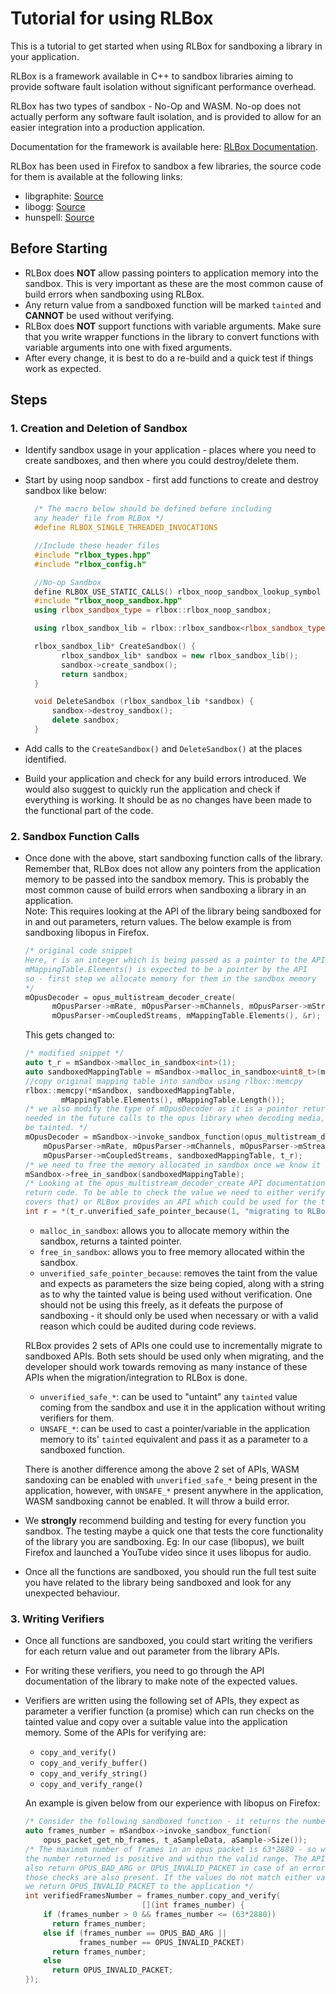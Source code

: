 ﻿# Tutorial for using RLBox

This is a tutorial to get started when using RLBox for sandboxing a library in your application. 

RLBox is a framework available in C++ to sandbox libraries aiming to provide software fault isolation without significant performance overhead.

RLBox has two types of sandbox - No-Op and WASM. No-op does not actually perform any software fault isolation, and is provided to allow for an easier integration into a production application. 

Documentation for the framework is available here: [RLBox Documentation](https://plsyssec.github.io/rlbox_sandboxing_api/sphinx/). 

RLBox has been used in Firefox to sandbox a few libraries, the source code for them is available at the following links:
* libgraphite: [Source](https://searchfox.org/mozilla-central/source/gfx/thebes/gfxFontEntry.cpp)
* libogg: [Source](https://searchfox.org/mozilla-central/source/dom/media/ogg/OggDemuxer.cpp#95)
* hunspell: [Source](https://searchfox.org/mozilla-central/source/extensions/spellcheck/hunspell/glue/RLBoxHunspell.cpp)

## Before Starting

* RLBox does **NOT** allow passing pointers to application memory into the sandbox. This is very important as these are the most common cause of build errors when sandboxing using RLBox.
* Any return value from a sandboxed function will be marked `tainted` and **CANNOT** be used without verifying.
* RLBox does **NOT** support functions with variable arguments. Make sure that you write wrapper functions in the library to convert functions with variable arguments into one with fixed arguments.
* After every change, it is best to do a re-build and a quick test if things work as expected.

## Steps

### 1. Creation and Deletion of Sandbox
* Identify sandbox usage in your application - places where you need to create sandboxes, and then where you could destroy/delete them.
* Start by using noop sandbox - first add functions to create and destroy sandbox like below:

  ```C++
    /* The macro below should be defined before including
    any header file from RLBox */
    #define RLBOX_SINGLE_THREADED_INVOCATIONS

    //Include these header files
    #include "rlbox_types.hpp"
    #include "rlbox_config.h"

	//No-op Sandbox
	define RLBOX_USE_STATIC_CALLS() rlbox_noop_sandbox_lookup_symbol
	#include "rlbox_noop_sandbox.hpp"
	using rlbox_sandbox_type = rlbox::rlbox_noop_sandbox;

	using rlbox_sandbox_lib = rlbox::rlbox_sandbox<rlbox_sandbox_type>;

	rlbox_sandbox_lib* CreateSandbox() {
		  rlbox_sandbox_lib* sandbox = new rlbox_sandbox_lib();
		  sandbox->create_sandbox();
		  return sandbox;
	}

	void DeleteSandbox (rlbox_sandbox_lib *sandbox) {
		sandbox->destroy_sandbox();
		delete sandbox;
	}
  ```
* Add calls to the `CreateSandbox()` and `DeleteSandbox()` at the places identified.
* Build your application and check for any build errors introduced. We would also suggest to quickly run the application and check if everything is working. It should be as no changes have been made to the functional part of the code.  

### 2. Sandbox Function Calls
* Once done with the above, start sandboxing function calls of the library. Remember that, RLBox does not allow any pointers from the application memory to be passed into the sandbox memory.  This is probably the most common cause of build errors when sandboxing a library in an application.  
Note: This requires looking at the API of the library being sandboxed for in and out parameters, return values.
The below example is from sandboxing libopus in Firefox.  

  ```C++
  /* original code snippet
  Here, r is an integer which is being passed as a pointer to the API
  mMappingTable.Elements() is expected to be a pointer by the API
  so - first step we allocate memory for them in the sandbox memory
  */
  mOpusDecoder = opus_multistream_decoder_create(
        mOpusParser->mRate, mOpusParser->mChannels, mOpusParser->mStreams,
        mOpusParser->mCoupledStreams, mMappingTable.Elements(), &r);
  ```

  This gets changed to:

  ```C++
  /* modified snippet */
  auto t_r = mSandbox->malloc_in_sandbox<int>(1);
  auto sandboxedMappingTable = mSandbox->malloc_in_sandbox<uint8_t>(mMappingTable.Length());
  //copy original mapping table into sandbox using rlbox::memcpy
  rlbox::memcpy(*mSandbox, sandboxedMappingTable,
          mMappingTable.Elements(), mMappingTable.Length());
  /* we also modify the type of mOpusDecoder as it is a pointer returned that is
  needed in the future calls to the opus library when decoding media, hence it needs to
  be tainted. */
  mOpusDecoder = mSandbox->invoke_sandbox_function(opus_multistream_decoder_create,
      mOpusParser->mRate, mOpusParser->mChannels, mOpusParser->mStreams,
      mOpusParser->mCoupledStreams, sandboxedMappingTable, t_r);
  /* we need to free the memory allocated in sandbox once we know it is not needed */
  mSandbox->free_in_sandbox(sandboxedMappingTable);
  /* Looking at the opus_multistream_decoder_create API documentation, t_r is the
  return code. To be able to check the value we need to either verify it (next step
  covers that) or RLBox provides an API which could be used for the timebeing */
  int r = *(t_r.unverified_safe_pointer_because(1, "migrating to RLBox");
  ```
  * `malloc_in_sandbox`:  allows you to allocate memory within the sandbox, returns a tainted pointer.
  * `free_in_sandbox`: allows you to free memory allocated within the sandbox.
  * `unverified_safe_pointer_because`: removes the taint from the value and expects as parameters the size being copied, along with a string as to why the tainted value is being used without verification. One should not be using this freely, as it defeats the purpose of sandboxing - it should only be used when necessary or with a valid reason which could be audited during code reviews.

  RLBox provides 2 sets of APIs one could use to incrementally migrate to sandboxed APIs. Both sets should be used only when migrating, and the developer should work towards removing as many instance of these APIs when the migration/integration to RLBox is done.

  * `unverified_safe_*`: can be used to "untaint" any `tainted` value coming from the sandbox and use it in the application without writing verifiers for them.
  * `UNSAFE_*`: can be used to cast a pointer/variable in the application memory to its' `tainted` equivalent and pass it as a parameter to a sandboxed function.  

  There is another difference among the above 2 set of APIs, WASM sandoxing can be enabled with `unverified_safe_*` being present in the application, however, with `UNSAFE_*` present anywhere in the application, WASM sandboxing cannot be enabled. It will throw a build error.

* We **strongly** recommend building and testing for every function you sandbox. The testing maybe a quick one that tests the core functionality of the library you are sandboxing. Eg: In our case (libopus), we built Firefox and launched a YouTube video since it uses libopus for audio.

* Once all the functions are sandboxed, you should run the full test suite you have related to the library being sandboxed and look for any unexpected behaviour.


### 3. Writing Verifiers

* Once all functions are sandboxed, you could start writing the verifiers for each return value and out parameter from the library APIs.
* For writing these verifiers, you need to go through the API documentation of the library to make note of the expected values.
* Verifiers are written using the following set of APIs, they expect as parameter a verifier function (a promise) which can run checks on the tainted value and copy over a suitable value into the application memory. Some of the APIs for verifying are:
  * `copy_and_verify()`
  * `copy_and_verify_buffer()`
  * `copy_and_verify_string()`
  * `copy_and_verify_range()`

  An example is given below from our experience with libopus on Firefox:
  ```C++
  /* Consider the following sandboxed function - it returns the number of frames in the passed data */
  auto frames_number = mSandbox->invoke_sandbox_function(
      opus_packet_get_nb_frames, t_aSampleData, aSample->Size());
  /* The maximum number of frames in an opus packet is 63*2880 - so we check if
  the number returned is positive and within the valid range. The API could
  also return OPUS_BAD_ARG or OPUS_INVALID_PACKET in case of an error - so
  those checks are also present. If the values do not match either values,
  we return OPUS_INVALID_PACKET to the application */
  int verifiedFramesNumber = frames_number.copy_and_verify(
                            [](int frames_number) {
      if (frames_number > 0 && frames_number <= (63*2880))
        return frames_number;
      else if (frames_number == OPUS_BAD_ARG ||
              frames_number == OPUS_INVALID_PACKET)
        return frames_number;
      else
        return OPUS_INVALID_PACKET;
  });
  ```
  